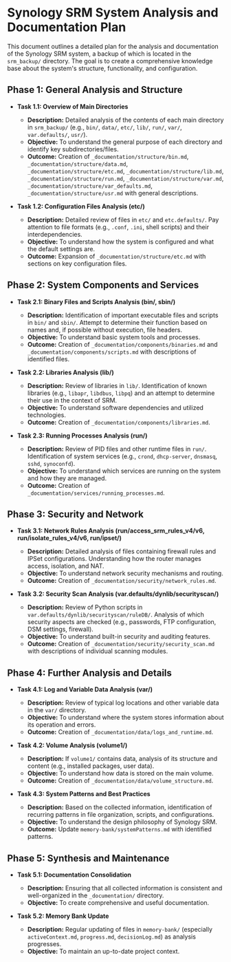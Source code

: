 # Synology SRM System Analysis and Documentation Plan

This document outlines a detailed plan for the analysis and documentation of the Synology SRM system, a backup of which is located in the `srm_backup/` directory. The goal is to create a comprehensive knowledge base about the system's structure, functionality, and configuration.

## Phase 1: General Analysis and Structure

*   **Task 1.1: Overview of Main Directories**
    *   **Description:** Detailed analysis of the contents of each main directory in `srm_backup/` (e.g., `bin/`, `data/`, `etc/`, `lib/`, `run/`, `var/`, `var.defaults/`, `usr/`).
    *   **Objective:** To understand the general purpose of each directory and identify key subdirectories/files.
    *   **Outcome:** Creation of `_documentation/structure/bin.md`, `_documentation/structure/data.md`, `_documentation/structure/etc.md`, `_documentation/structure/lib.md`, `_documentation/structure/run.md`, `_documentation/structure/var.md`, `_documentation/structure/var_defaults.md`, `_documentation/structure/usr.md` with general descriptions.

*   **Task 1.2: Configuration Files Analysis (etc/)**
    *   **Description:** Detailed review of files in `etc/` and `etc.defaults/`. Pay attention to file formats (e.g., `.conf`, `.ini`, shell scripts) and their interdependencies.
    *   **Objective:** To understand how the system is configured and what the default settings are.
    *   **Outcome:** Expansion of `_documentation/structure/etc.md` with sections on key configuration files.

## Phase 2: System Components and Services

*   **Task 2.1: Binary Files and Scripts Analysis (bin/, sbin/)**
    *   **Description:** Identification of important executable files and scripts in `bin/` and `sbin/`. Attempt to determine their function based on names and, if possible without execution, file headers.
    *   **Objective:** To understand basic system tools and processes.
    *   **Outcome:** Creation of `_documentation/components/binaries.md` and `_documentation/components/scripts.md` with descriptions of identified files.

*   **Task 2.2: Libraries Analysis (lib/)**
    *   **Description:** Review of libraries in `lib/`. Identification of known libraries (e.g., `libapr`, `libdbus`, `libpq`) and an attempt to determine their use in the context of SRM.
    *   **Objective:** To understand software dependencies and utilized technologies.
    *   **Outcome:** Creation of `_documentation/components/libraries.md`.

*   **Task 2.3: Running Processes Analysis (run/)**
    *   **Description:** Review of PID files and other runtime files in `run/`. Identification of system services (e.g., `crond`, `dhcp-server`, `dnsmasq`, `sshd`, `synoconfd`).
    *   **Objective:** To understand which services are running on the system and how they are managed.
    *   **Outcome:** Creation of `_documentation/services/running_processes.md`.

## Phase 3: Security and Network

*   **Task 3.1: Network Rules Analysis (run/access_srm_rules_v4/v6, run/isolate_rules_v4/v6, run/ipset/)**
    *   **Description:** Detailed analysis of files containing firewall rules and IPSet configurations. Understanding how the router manages access, isolation, and NAT.
    *   **Objective:** To understand network security mechanisms and routing.
    *   **Outcome:** Creation of `_documentation/security/network_rules.md`.

*   **Task 3.2: Security Scan Analysis (var.defaults/dynlib/securityscan/)**
    *   **Description:** Review of Python scripts in `var.defaults/dynlib/securityscan/ruleDB/`. Analysis of which security aspects are checked (e.g., passwords, FTP configuration, DSM settings, firewall).
    *   **Objective:** To understand built-in security and auditing features.
    *   **Outcome:** Creation of `_documentation/security/security_scan.md` with descriptions of individual scanning modules.

## Phase 4: Further Analysis and Details

*   **Task 4.1: Log and Variable Data Analysis (var/)**
    *   **Description:** Review of typical log locations and other variable data in the `var/` directory.
    *   **Objective:** To understand where the system stores information about its operation and errors.
    *   **Outcome:** Creation of `_documentation/data/logs_and_runtime.md`.

*   **Task 4.2: Volume Analysis (volume1/)**
    *   **Description:** If `volume1/` contains data, analysis of its structure and content (e.g., installed packages, user data).
    *   **Objective:** To understand how data is stored on the main volume.
    *   **Outcome:** Creation of `_documentation/data/volume_structure.md`.

*   **Task 4.3: System Patterns and Best Practices**
    *   **Description:** Based on the collected information, identification of recurring patterns in file organization, scripts, and configurations.
    *   **Objective:** To understand the design philosophy of Synology SRM.
    *   **Outcome:** Update `memory-bank/systemPatterns.md` with identified patterns.

## Phase 5: Synthesis and Maintenance

*   **Task 5.1: Documentation Consolidation**
    *   **Description:** Ensuring that all collected information is consistent and well-organized in the `_documentation/` directory.
    *   **Objective:** To create comprehensive and useful documentation.

*   **Task 5.2: Memory Bank Update**
    *   **Description:** Regular updating of files in `memory-bank/` (especially `activeContext.md`, `progress.md`, `decisionLog.md`) as analysis progresses.
    *   **Objective:** To maintain an up-to-date project context.
